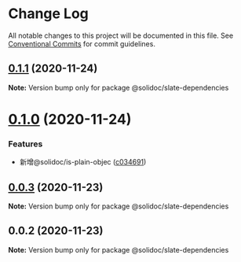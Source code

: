 # Change Log

All notable changes to this project will be documented in this file.
See [Conventional Commits](https://conventionalcommits.org) for commit guidelines.

## [0.1.1](https://github.com/solidoc/iffe-react/compare/@solidoc/slate-dependencies@0.1.0...@solidoc/slate-dependencies@0.1.1) (2020-11-24)

**Note:** Version bump only for package @solidoc/slate-dependencies





# [0.1.0](https://github.com/solidoc/iffe-react/compare/@solidoc/slate-dependencies@0.0.3...@solidoc/slate-dependencies@0.1.0) (2020-11-24)


### Features

* 新增@solidoc/is-plain-objec ([c034691](https://github.com/solidoc/iffe-react/commit/c03469180f96029377a70d2a936b82e0d4b85ec1))





## [0.0.3](https://github.com/solidoc/iffe-react/compare/@solidoc/slate-dependencies@0.0.2...@solidoc/slate-dependencies@0.0.3) (2020-11-23)

**Note:** Version bump only for package @solidoc/slate-dependencies





## 0.0.2 (2020-11-23)

**Note:** Version bump only for package @solidoc/slate-dependencies
